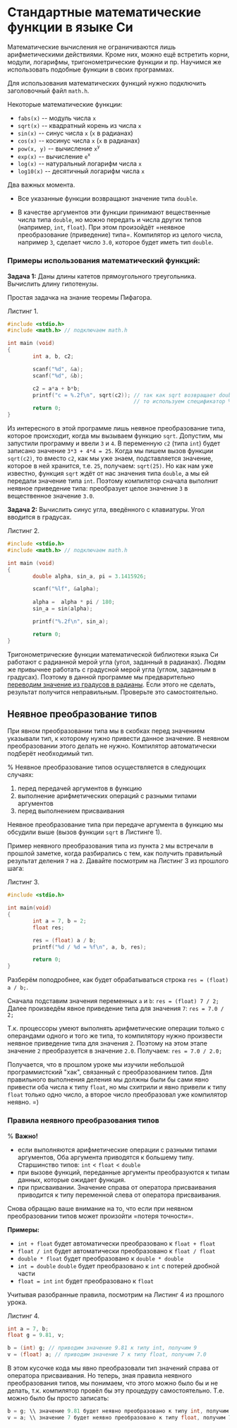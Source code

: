 # Стандартные математические функции в языке Си

Математические вычисления не ограничиваются лишь арифметическими действиями. Кроме них, можно ещё встретить корни, модули, логарифмы, тригонометрические функции и пр. Научимся же использовать подобные функции в своих программах.

Для использования математических функций нужно подключить заголовочный файл `math.h`.

Некоторые математические функции:

- `fabs(x)` -- модуль числа `x`
- `sqrt(x)` -- квадратный корень из числа `x`
- `sin(x)` -- синус числа `x` (`х` в радианах)
- `cos(x)` -- косинус числа `x` (`х` в радианах)
- `pow(x, y)` -- вычисление `x`<sup>`y`</sup>
- `exp(x)` -- вычисление `e`<sup>`x`</sup>
- `log(x)` -- натуральный логарифм числа `x`
- `log10(x)` -- десятичный логарифм числа `x`

Два важных момента.

- Все указанные функции возвращают значение типа `double`.

- В качестве аргументов эти функции принимают вещественные числа типа `double`, но можно передать и числа других типов (например, `int`, `float`). При этом произойдёт =неявное преобразование (приведение) типа=. Компилятор из целого числа, например `3`, сделает число `3.0`, которое будет иметь тип `double`.

### Примеры использования математический функций:

**Задача 1:** Даны длины катетов прямоугольного треугольника. Вычислить длину гипотенузы. 

Простая задачка на знание теоремы Пифагора.

Листинг 1.
```c
#include <stdio.h>
#include <math.h> // подключаем math.h

int main (void)
{
        int a, b, c2;

        scanf("%d", &a);
        scanf("%d", &b);

        c2 = a*a + b*b;
        printf("c = %.2f\n", sqrt(c2)); // так как sqrt возвращает double,
                                        // то используем спецификатор %f
        return 0;
}
```

Из интересного в этой программе лишь неявное преобразование типа, которое происходит, когда мы вызываем функцию `sqrt`. Допустим, мы запустили программу и ввели `3` и `4`. В переменную `c2` (типа `int`) будет записано значение `3*3 + 4*4 = 25`. Когда мы пишем вызов функции `sqrt(c2)`, то вместо `c2`, как мы уже знаем, подставляется значение, которое в ней хранится, т.е. `25`, получаем: `sqrt(25)`. Но как нам уже известно, функция `sqrt` ждёт от нас значения типа `double`, а мы ей передали значение типа `int`. Поэтому компилятор сначала выполнит неявное приведение типа: преобразует целое значение `3` в вещественное значение `3.0`.   


**Задача 2:** Вычислить синус угла, введённого с клавиатуры. Угол вводится в градусах.

Листинг 2.
```c
#include <stdio.h>
#include <math.h> // подключаем math.h

int main (void)
{
        double alpha, sin_a, pi = 3.1415926;

        scanf("%lf", &alpha);
        
        alpha =  alpha * pi / 180;
        sin_a = sin(alpha);

        printf("%.2f\n", sin_a);

        return 0;
}
```

Тригонометрические функции математической библиотеки языка Си работают с радианной мерой угла (угол, заданный в радианах). Людям же привычнее работать с градусной мерой угла (углом, заданным в градусах). Поэтому в данной программе мы предварительно [переводим значение из градусов в радианы](https://stepik.org/lesson/%D0%90%D1%80%D0%B8%D1%84%D0%BC%D0%B5%D1%82%D0%B8%D0%BA%D0%B0-%D0%B2-%D0%A1%D0%B8-40857/step/9). 
Если этого не сделать, результат получится неправильным. Проверьте это самостоятельно.

## Неявное преобразование типов
При явном преобразовании типа мы в скобках перед значением указывали тип, к которому нужно привести данное значение. В неявном преобразовании этого делать не нужно. Компилятор автоматически подберёт необходимый тип.

%
Неявное преобразование типов осуществляется в следующих случаях:
1. перед передачей аргументов в функцию
2. выполнение арифметических операций с разными типами аргументов
3. перед выполнением присваивания

Неявное преобразование типа при передаче аргумента в функцию мы обсудили выше (вызов функции `sqrt` в Листинге 1). 

Пример неявного преобразования типа из пункта `2` мы встречали в прошлой заметке, когда разбирались с тем, как получить правильный результат деления `7` на `2`. Давайте посмотрим на Листинг 3 из прошлого шага:

Листинг 3.
```c
#include <stdio.h>

int main(void)
{
        int a = 7, b = 2;
        float res;

        res = (float) a / b;
        printf("%d / %d = %f\n", a, b, res);

        return 0;
}
```

Разберём поподробнее, как будет обрабатываться строка `res = (float) a / b;`.

Сначала подставим значения переменных `a` и `b`: `res = (float) 7 / 2;` 
Далее произведём явное приведение типа для значения `7`: `res = 7.0 / 2;`

Т.к. процессоры умеют выполнять арифметические операции только с операндами одного и того же типа, то компилятору нужно произвести неявное приведение типа для значения `2`. Поэтому на этом этапе значение `2` преобразуется в значение `2.0`. Получаем: `res = 7.0 / 2.0;`

Получается, что в прошлом уроке мы изучили небольшой программистский "хак", связанный с преобразованием типов. Для правильного выполнения деления мы должны были бы сами явно привести оба числа к типу `float`, но мы схитрили и явно привели к типу `float` только одно число, а второе число преобразовал уже компилятор неявно. =)


### Правила неявного преобразования типов

% **Важно!**
* если выполняются арифметические операции с разными типами аргументов, Оба аргумента приводятся к большему типу. Старшинство типов: `int` < `float` < `double`
* при вызове функций, переданные аргументы преобразуются к типам данных, которые ожидает функция.
* при присваивании. Значение справа от оператора присваивания приводится к типу переменной слева от оператора присваивания. 

Снова обращаю ваше внимание на то, что если при неявном преобразовании типов может произойти =потеря точности=. 

**Примеры:**

- `int + float` будет автоматически преобразовано к `float + float`
- `float / int` будет автоматически преобразовано к `float / float`
- `double * float` будет преобразовано к `double * double`
- `int = double` `double` будет преобразовано к `int` с потерей дробной части
- `float = int` `int` будет преобразовано к `float`

Учитывая разобранные правила, посмотрим на Листинг 4 из прошлого урока.

Листинг 4.
```c
int a = 7, b;
float g = 9.81, v;

b = (int) g; // приводим значение 9.81 к типу int, получим 9
v = (float) a; // приводим значение 7 к типу float, получим 7.0
```

В этом кусочке кода мы явно преобразовали тип значений справа от оператора присваивания. Но теперь, зная правила неявного преобразования типов, мы понимаем, что этого можно было бы и не делать, т.к. компилятор провёл бы эту процедуру самостоятельно. Т.е. можно было бы просто записать:
```c
b = g; \\ значение 9.81 будет неявно преобразовано к типу int, получим 9
v = a; \\ значение 7 будет неявно преобразовано к типу float, получим 7.0
```